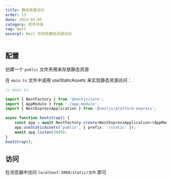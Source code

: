 ```yaml
---
title: 静态资源访问
order: 13
date: 2024-03-05
category: 软件开发
tag: Nest
excerpt: Nest 中实现静态资源访问
---
```


## 配置

创建一个 `public` 文件夹用来存放静态资源

在 `main.ts` 文件中调用 useStaticAssets 来实现静态资源访问：

```typescript
// main.ts

import { NestFactory } from '@nestjs/core';
import { AppModule } from './app.module';
import { NestExpressApplication } from '@nestjs/platform-express';

async function bootstrap() {
    const app = await NestFactory.create<NestExpressApplication>(AppModule);
    app.useStaticAssets('public', { prefix: '/static' });
    await app.listen(3000);
}
bootstrap();
```

## 访问

在浏览器中访问 `localhost:3000/static/文件` 即可
